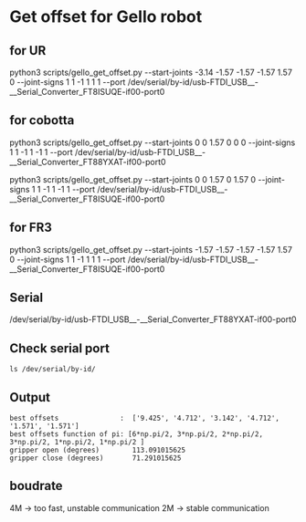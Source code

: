 
# Get offset for Gello robot
## for UR
python3 scripts/gello_get_offset.py --start-joints -3.14 -1.57 -1.57 -1.57 1.57 0 --joint-signs 1 1 -1 1 1 1  --port /dev/serial/by-id/usb-FTDI_USB__-__Serial_Converter_FT8ISUQE-if00-port0
## for cobotta
python3 scripts/gello_get_offset.py --start-joints 0 0 1.57 0 0 0 --joint-signs 1 1 -1 1 -1 1  --port /dev/serial/by-id/usb-FTDI_USB__-__Serial_Converter_FT88YXAT-if00-port0

python3 scripts/gello_get_offset.py --start-joints 0 0 1.57 0 1.57 0 --joint-signs 1 1 -1 1 -1 1  --port /dev/serial/by-id/usb-FTDI_USB__-__Serial_Converter_FT8ISUQE-if00-port0
## for FR3
python3 scripts/gello_get_offset.py --start-joints -1.57 -1.57 -1.57 -1.57 1.57 0 --joint-signs 1 1 -1 1 1 1  --port /dev/serial/by-id/usb-FTDI_USB__-__Serial_Converter_FT8ISUQE-if00-port0

## Serial
/dev/serial/by-id/usb-FTDI_USB__-__Serial_Converter_FT88YXAT-if00-port0 



## Check serial port
```
ls /dev/serial/by-id/
```
## Output
```
best offsets               :  ['9.425', '4.712', '3.142', '4.712', '1.571', '1.571']
best offsets function of pi: [6*np.pi/2, 3*np.pi/2, 2*np.pi/2, 3*np.pi/2, 1*np.pi/2, 1*np.pi/2 ]
gripper open (degrees)        113.091015625
gripper close (degrees)       71.291015625
```

## boudrate
4M -> too fast, unstable communication
2M -> stable communication
